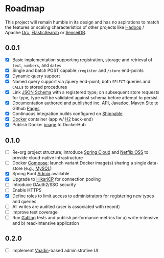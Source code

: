# Roadmap

This project will remain humble in its design and has no aspirations to match the features or scaling characteristics of other projects like [Hadoop](https://hadoop.apache.org/) / Apache [Orc](https://orc.apache.org/), [ElasticSearch](https://www.elastic.co/products/elasticsearch) or [SenseiDB](http://www.senseidb.com/).


## 0.0.1 

- [x] Basic implementation supporting registration, storage and retrieval of `text`, `numbers`, and `dates`
- [x] Single and batch POST capable `/register` and `/store` end-points
- [x] Dynamic query support
- [x] Named query support via /query end-point; both `SELECT` queries and `CALL`s to stored procedures
- [x] Link [JSON Schema](http://spacetelescope.github.io/understanding-json-schema/) with a registered type; on subsequent store requests for type, type will be validated against schema before attempt to persist
- [x] Documentation authored and published inc. [API](http://fastnsilver.github.io/grivet/rest-api.html), [Javadoc](http://fastnsilver.github.io/grivet/apidocs/index.html), Maven Site to Github [Pages](http://fastnsilver.github.io/grivet/)
- [x] Continuous integration builds configured on [Shippable](http://docs.shippable.com/)
- [x] [Docker](https://www.docker.com/) container (app w/ [H2](http://www.h2database.com/html/main.html) back-end)
- [x] Publish Docker [image](https://hub.docker.com/r/fastnsilver/grivet/) to DockerHub

## 0.1.0

- [ ] Re-org project structure; introduce [Spring Cloud](http://projects.spring.io/spring-cloud/) and [Netflix OSS](http://cloud.spring.io/spring-cloud-netflix/spring-cloud-netflix.html) to provide cloud-native infrastructure
- [ ] Docker [Compose](https://docs.docker.com/compose/); launch variant Docker image(s) sharing a single data-store (e.g., [MySQL](https://www.mysql.com/))
- [x] Spring Boot [Admin](https://github.com/codecentric/spring-boot-admin#spring-boot-admin) available
- [x] Upgrade to [HikariCP](http://brettwooldridge.github.io/HikariCP/) for connection pooling
- [ ] Introduce OAuth2/SSO security
- [ ] Enable HTTPS 
- [x] Define roles to limit access to administrators for registering new types and queries
- [ ] All writes are audited (user is associated with record)
- [ ] Improve test coverage
- [ ] Run [Gatling](http://gatling.io/#/) tests and publish performance metrics for a) write-intensive and b) read-intensive application

## 0.2.0

- [ ] Implement [Vaadin](https://vaadin.com/home)-based administrative UI
